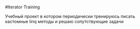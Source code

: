 #Iterator Training

Учебный проект в котором периодически тренируюсь писать кастомные linq методы и решаю сопутствующие задачи
